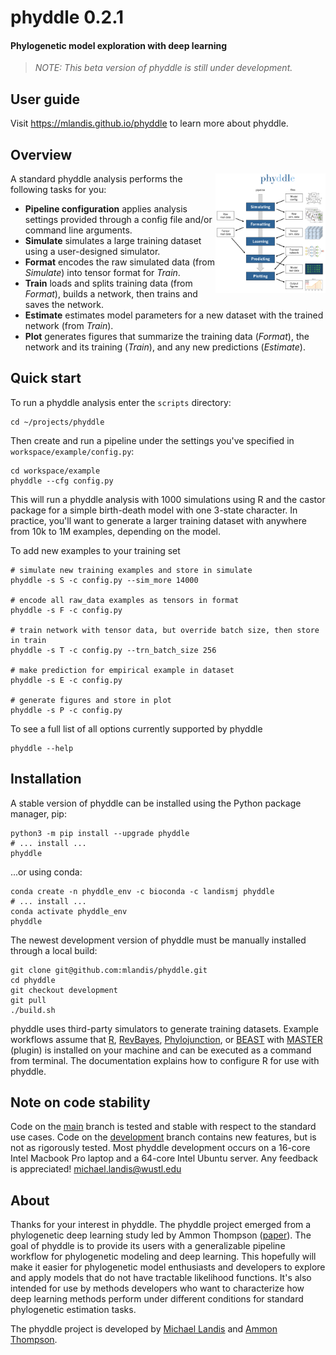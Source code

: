 # phyddle 0.2.1

#### Phylogenetic model exploration with deep learning

> *NOTE: This beta version of phyddle is still under development.*

## User guide
Visit https://mlandis.github.io/phyddle to learn more about phyddle.

## Overview

<img align="right" src="https://github.com/landislab/landislab.github.io/blob/5bb4685a12ebf4c99dd773de6d87b44cc3c47090/assets/research/img/phyddle_pipeline.png?raw=true" width="35%">

A standard phyddle analysis performs the following tasks for you:

- **Pipeline configuration** applies analysis settings provided through a config file and/or command line arguments.
- **Simulate** simulates a large training dataset using a user-designed simulator.
- **Format** encodes the raw simulated data (from *Simulate*) into tensor format for *Train*.
- **Train** loads and splits training data (from *Format*), builds a network, then trains and saves the network.
- **Estimate** estimates model parameters for a new dataset with the trained network (from *Train*).
- **Plot** generates figures that summarize the training data (*Format*), the network and its training (*Train*), and any new predictions (*Estimate*).

## Quick start

To run a phyddle analysis enter the `scripts` directory:
```shell
cd ~/projects/phyddle
```

Then create and run a pipeline under the settings you've specified in `workspace/example/config.py`:
```shell
cd workspace/example
phyddle --cfg config.py
```

This will run a phyddle analysis with 1000 simulations using R and the castor package for a simple birth-death model with one 3-state character. In practice, you'll want to generate a larger training dataset with anywhere from 10k to 1M examples, depending on the model.

To add new examples to your training set
```shell
# simulate new training examples and store in simulate
phyddle -s S -c config.py --sim_more 14000

# encode all raw_data examples as tensors in format
phyddle -s F -c config.py

# train network with tensor data, but override batch size, then store in train
phyddle -s T -c config.py --trn_batch_size 256

# make prediction for empirical example in dataset
phyddle -s E -c config.py

# generate figures and store in plot
phyddle -s P -c config.py
```

To see a full list of all options currently supported by phyddle
```shell
phyddle --help
```

## Installation

A stable version of phyddle can be installed using the Python package manager, pip:

```shell
python3 -m pip install --upgrade phyddle
# ... install ...
phyddle
```

...or using conda:

```shell
conda create -n phyddle_env -c bioconda -c landismj phyddle
# ... install ...
conda activate phyddle_env
phyddle
```

The newest development version of phyddle must be manually installed through a local build:
```shell
git clone git@github.com:mlandis/phyddle.git
cd phyddle
git checkout development
git pull
./build.sh
```

phyddle uses third-party simulators to generate training datasets. Example workflows assume that [R](https://cran.r-project.org), [RevBayes](https://revbayes.github.io), [Phylojunction](https://phylojunction.org/build/html/index.html), or [BEAST](https://www.beast2.org/) with [MASTER](https://github.com/tgvaughan/MASTER) (plugin) is installed on your machine and can be executed as a command from terminal. The documentation explains how to configure R for use with phyddle.

## Note on code stability

Code on the [main](https://github.com/mlandis/phyddle/tree/main) branch is tested and stable with respect to the standard use cases. Code on the [development](https://github.com/mlandis/phyddle/tree/development) branch contains new features, but is not as rigorously tested. Most phyddle development occurs on a 16-core Intel Macbook Pro laptop and a 64-core Intel Ubuntu server. Any feedback is appreciated! [michael.landis@wustl.edu](mailto:michael.landis@wustl.edu)

## About
Thanks for your interest in phyddle. The phyddle project emerged from a phylogenetic deep learning study led by Ammon Thompson ([paper](https://doi.org/10.1093/sysbio/syad074)). The goal of phyddle is to provide its users with a generalizable pipeline workflow for phylogenetic modeling and deep learning. This hopefully will make it easier for phylogenetic model enthusiasts and developers to explore and apply models that do not have tractable likelihood functions. It's also intended for use by methods developers who want to characterize how deep learning methods perform under different conditions for standard phylogenetic estimation tasks.

The phyddle project is developed by [Michael Landis](https://landislab.org) and [Ammon Thompson](https://scholar.google.com/citations?user=_EpmmTwAAAAJ&hl=en&oi=ao).
